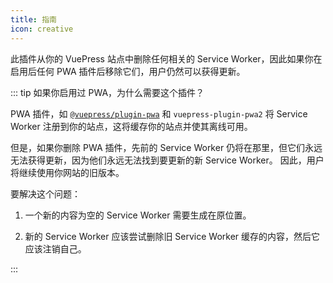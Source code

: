 ```yaml
---
title: 指南
icon: creative
---
```


此插件从你的 VuePress 站点中删除任何相关的 Service Worker，因此如果你在启用后任何 PWA 插件后移除它们，用户仍然可以获得更新。

::: tip 如果你启用过 PWA，为什么需要这个插件？

PWA 插件，如 [`@vuepress/plugin-pwa`][official-pwa] 和 <ProjectLink name="pwa2" path="/zh/">`vuepress-plugin-pwa2`</ProjectLink> 将 Service Worker 注册到你的站点，这将缓存你的站点并使其离线可用。

但是，如果你删除 PWA 插件，先前的 Service Worker 仍将在那里，但它们永远无法获得更新，因为他们永远无法找到要更新的新 Service Worker。 因此，用户将继续使用你网站的旧版本。

要解决这个问题：

1. 一个新的内容为空的 Service Worker 需要生成在原位置。

1. 新的 Service Worker 应该尝试删除旧 Service Worker 缓存的内容，然后它应该注销自己。

:::

[official-pwa]: https://v2.vuepress.vuejs.org/zh/reference/plugin/pwa.html
